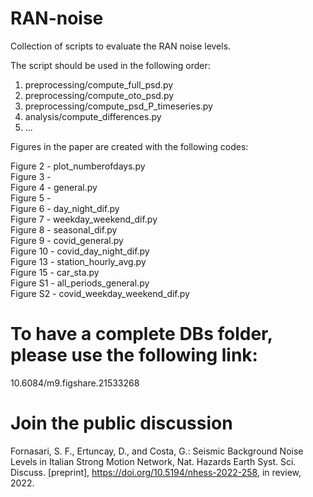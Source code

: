 # RAN-noise
Collection of scripts to evaluate the RAN noise levels.

The script should be used in the following order:
1. preprocessing/compute_full_psd.py
2. preprocessing/compute_oto_psd.py
3. preprocessing/compute_psd_P_timeseries.py
4. analysis/compute_differences.py
5. ...

Figures in the paper are created with the following codes:

Figure 2 - plot_numberofdays.py \
Figure 3 - \
Figure 4 - general.py \
Figure 5 - \
Figure 6 - day_night_dif.py \
Figure 7 - weekday_weekend_dif.py \
Figure 8 - seasonal_dif.py \
Figure 9 - covid_general.py \
Figure 10 - covid_day_night_dif.py \
Figure 13 - station_hourly_avg.py \
Figure 15 - car_sta.py \
Figure S1 - all_periods_general.py \
Figure S2 - covid_weekday_weekend_dif.py

# To have a complete DBs folder, please use the following link:

10.6084/m9.figshare.21533268

# Join the public discussion
Fornasari, S. F., Ertuncay, D., and Costa, G.: Seismic Background Noise Levels in Italian Strong Motion Network, Nat. Hazards Earth Syst. Sci. Discuss. [preprint], https://doi.org/10.5194/nhess-2022-258, in review, 2022.
